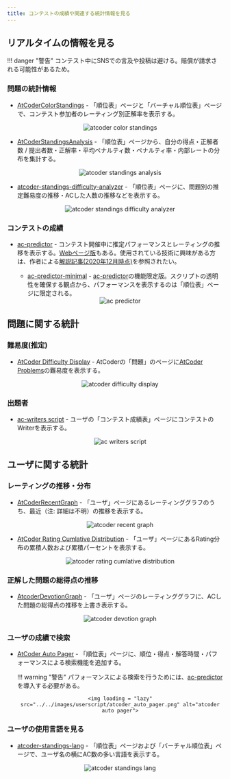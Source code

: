 ```yaml
---
title: コンテストの成績や関連する統計情報を見る
---
```


## リアルタイムの情報を見る

!!! danger "警告"
    コンテスト中にSNSでの言及や投稿は避ける。賠償が請求される可能性があるため。

### 問題の統計情報

- [AtCoderColorStandings](https://greasyfork.org/ja/scripts/423713-atcodercolorstandings) - 「順位表」ページと「バーチャル順位表」ページで、コンテスト参加者のレーティング別正解率を表示する。

    <div align="center">
      <img loading = "lazy" src="../../images/userscript/atcoder_color_standings.png" alt="atcoder color standings">
    </div>

- [AtCoderStandingsAnalysis](https://greasyfork.org/ja/scripts/398439-atcoderstandingsanalysis) - 「順位表」ページから、自分の得点・正解者数 / 提出者数・正解率・平均ペナルティ数・ペナルティ率・内部レートの分布を集計する。

    <div align="center">
      <img loading = "lazy" src="../../images/userscript/atcoder_standings_analysis.png" alt="atcoder standings analysis">
    </div>

- [atcoder-standings-difficulty-analyzer](https://greasyfork.org/ja/scripts/419541-atcoder-standings-difficulty-analyzer) - 「順位表」ページに、問題別の推定難易度の推移・ACした人数の推移などを表示する。

    <div align="center">
      <img loading = "lazy" src="../../images/userscript/atcoder_standings_difficulty_analyzer.png" alt="atcoder standings difficulty analyzer">
    </div>

### コンテストの成績

- [ac-predictor](https://greasyfork.org/ja/scripts/369954-ac-predictor) - コンテスト開催中に推定パフォーマンスとレーティングの推移を表示する。[Webページ版](https://ac-predictor.com/)もある。使用されている技術に興味がある方は、作者による[解説記事(2020年12月時点)](https://qiita.com/keymoon/items/e83259f882f26c8f10a1)を参照されたい。
    - [ac-predictor-minimal](https://greasyfork.org/ja/scripts/386999-ac-predictor-minimal) - [ac-predictor](https://greasyfork.org/ja/scripts/369954-ac-predictor)の機能限定版。スクリプトの透明性を確保する観点から、パフォーマンスを表示するのは「順位表」ページに限定される。

    <div align="center">
      <img loading = "lazy" src="../../images/userscript/atcoder_predictor.png" alt="ac predictor">
    </div>

## 問題に関する統計

### 難易度(推定)

- [AtCoder Difficulty Display](https://greasyfork.org/ja/scripts/397185-atcoder-difficulty-display) - AtCoderの「問題」のページに[AtCoder Problems](https://kenkoooo.com/atcoder/)の難易度を表示する。

    <div align="center">
      <img loading = "lazy" src="../../images/userscript/atcoder_difficulty_display.png" alt="atcoder difficulty display">
    </div>

### 出題者

- [ac-writers script](https://greasyfork.org/ja/scripts/369965-ac-writers-script) - ユーザの「コンテスト成績表」ページにコンテストのWriterを表示する。

    <div align="center">
      <img loading = "lazy" src="../../images/userscript/ac_writers_script.png" alt="ac writers script">
    </div>

## ユーザに関する統計

### レーティングの推移・分布

- [AtCoderRecentGraph](https://greasyfork.org/ja/scripts/418562-atcoderrecentgraph) - 「ユーザ」ページにあるレーティンググラフのうち、最近（注: 詳細は不明）の推移を表示する。

    <div align="center">
      <img loading = "lazy" src="../../images/userscript/atcoder_recent_graph.png" alt="atcoder recent graph">
    </div>

- [AtCoder Rating Cumlative Distribution](https://greasyfork.org/ja/scripts/419055-atcoder-rating-cumlative-distribution) - 「ユーザ」ページにあるRating分布の累積人数および累積パーセントを表示する。

    <div align="center">
      <img loading = "lazy" src="../../images/userscript/atcoder_rating_cumlative_distribution.png" alt="atcoder rating cumlative distribution">
    </div>

### 正解した問題の総得点の推移

- [AtcoderDevotionGraph](https://greasyfork.org/ja/scripts/416588-atcoderdevotiongraph) - 「ユーザ」ページのレーティンググラフに、ACした問題の総得点の推移を上書き表示する。

    <div align="center">
      <img loading = "lazy" src="../../images/userscript/atcoder_devotion_graph.png" alt="atcoder devotion graph">
    </div>

### ユーザの成績で検索

- [AtCoder Auto Pager](https://greasyfork.org/ja/scripts/421991-atcoder-auto-pager) - 「順位表」ページに、順位・得点・解答時間・パフォーマンスによる検索機能を追加する。

    !!! warning "警告"
        パフォーマンスによる検索を行うためには、[ac-predictor](https://greasyfork.org/ja/scripts/369954-ac-predictor)を導入する必要がある。

    <div align="center">

      <img loading = "lazy" src="../../images/userscript/atcoder_auto_pager.png" alt="atcoder auto pager">
    </div>

### ユーザの使用言語を見る

- [atcoder-standings-lang](https://greasyfork.org/ja/scripts/415894-atcoder-standings-lang) - 「順位表」ページおよび「バーチャル順位表」ページで、ユーザ名の横にAC数の多い言語を表示する。

    <div align="center">
      <img loading = "lazy" src="../../images/userscript/atcoder-standings-lang.png" alt="atcoder standings lang">
    </div>
